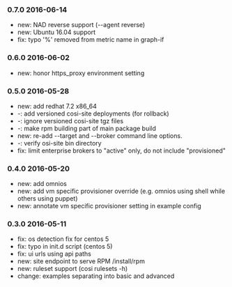 ### 0.7.0 2016-06-14

* new: NAD reverse support (--agent reverse)
* new: Ubuntu 16.04 support
* fix: typo '%' removed from metric name in graph-if

### 0.6.0 2016-06-02

* new: honor https_proxy environment setting

### 0.5.0 2016-05-28

* new: add redhat 7.2 x86_64
* -: add versioned cosi-site deployments (for rollback)
* -: ignore versioned cosi-site tgz files
* -: make rpm building part of main package build
* new: re-add --target and --broker command line options.
* -: verify osi-site bin directory
* fix: limit enterprise brokers to "active" only, do not include "provisioned"

### 0.4.0 2016-05-20

* new: add omnios
* new: add vm specific provisioner override (e.g. omnios using shell while others using puppet)
* new: annotate vm specific provisioner setting in example config

### 0.3.0 2016-05-11

 * fix: os detection fix for centos 5
 * fix: typo in init.d script (centos 5)
 * fix: ui urls using api paths  
 * new: site endpoint to serve RPM /install/rpm
 * new: ruleset support (cosi rulesets -h)
 * change: examples separating into basic and advanced
